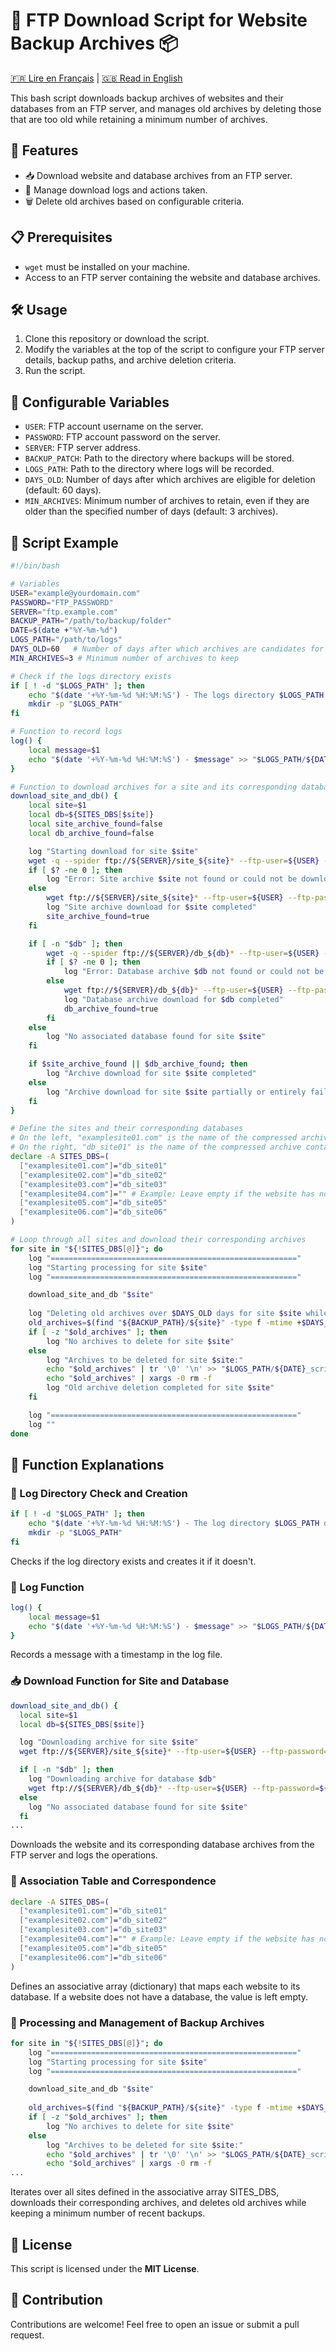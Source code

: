 # 💾 FTP Download Script for Website Backup Archives 📦

[🇫🇷 Lire en Français](README.md) | [🇬🇧 Read in English](README_EN.md)

This bash script downloads backup archives of websites and their databases from an FTP server, and manages old archives by deleting those that are too old while retaining a minimum number of archives.

## 🌟 Features

- 📥 Download website and database archives from an FTP server.
- 📝 Manage download logs and actions taken.
- 🗑️ Delete old archives based on configurable criteria.

## 📋 Prerequisites

- `wget` must be installed on your machine.
- Access to an FTP server containing the website and database archives.

## 🛠️ Usage

1. Clone this repository or download the script.
2. Modify the variables at the top of the script to configure your FTP server details, backup paths, and archive deletion criteria.
3. Run the script.

## 🔧 Configurable Variables

- `USER`: FTP account username on the server.
- `PASSWORD`: FTP account password on the server.
- `SERVER`: FTP server address.
- `BACKUP_PATCH`: Path to the directory where backups will be stored.
- `LOGS_PATH`: Path to the directory where logs will be recorded.
- `DAYS_OLD`: Number of days after which archives are eligible for deletion (default: 60 days).
- `MIN_ARCHIVES`: Minimum number of archives to retain, even if they are older than the specified number of days (default: 3 archives).

## 📝 Script Example

```bash
#!/bin/bash

# Variables
USER="example@yourdomain.com"
PASSWORD="FTP_PASSWORD"
SERVER="ftp.example.com"
BACKUP_PATH="/path/to/backup/folder"
DATE=$(date +"%Y-%m-%d")
LOGS_PATH="/path/to/logs"
DAYS_OLD=60   # Number of days after which archives are candidates for deletion
MIN_ARCHIVES=3 # Minimum number of archives to keep

# Check if the logs directory exists
if [ ! -d "$LOGS_PATH" ]; then
    echo "$(date '+%Y-%m-%d %H:%M:%S') - The logs directory $LOGS_PATH does not exist. Creating..."
    mkdir -p "$LOGS_PATH"
fi

# Function to record logs
log() {
    local message=$1
    echo "$(date '+%Y-%m-%d %H:%M:%S') - $message" >> "$LOGS_PATH/${DATE}_script_backup_logs"
}

# Function to download archives for a site and its corresponding database
download_site_and_db() {
    local site=$1
    local db=${SITES_DBS[$site]}
    local site_archive_found=false
    local db_archive_found=false

    log "Starting download for site $site"
    wget -q --spider ftp://${SERVER}/site_${site}* --ftp-user=${USER} --ftp-password=${PASSWORD}
    if [ $? -ne 0 ]; then
        log "Error: Site archive $site not found or could not be downloaded"
    else
        wget ftp://${SERVER}/site_${site}* --ftp-user=${USER} --ftp-password=${PASSWORD} -P ${BACKUP_PATH}/${site}
        log "Site archive download for $site completed"
        site_archive_found=true
    fi

    if [ -n "$db" ]; then
        wget -q --spider ftp://${SERVER}/db_${db}* --ftp-user=${USER} --ftp-password=${PASSWORD}
        if [ $? -ne 0 ]; then
            log "Error: Database archive $db not found or could not be downloaded"
        else
            wget ftp://${SERVER}/db_${db}* --ftp-user=${USER} --ftp-password=${PASSWORD} -P ${BACKUP_PATH}/${site}
            log "Database archive download for $db completed"
            db_archive_found=true
        fi
    else
        log "No associated database found for site $site"
    fi

    if $site_archive_found || $db_archive_found; then
        log "Archive download for site $site completed"
    else
        log "Archive download for site $site partially or entirely failed"
    fi
}

# Define the sites and their corresponding databases
# On the left, "examplesite01.com" is the name of the compressed archive containing the website files
# On the right, "db_site01" is the name of the compressed archive containing the database dump
declare -A SITES_DBS=(
  ["examplesite01.com"]="db_site01"
  ["examplesite02.com"]="db_site02"
  ["examplesite03.com"]="db_site03"
  ["examplesite04.com"]="" # Example: Leave empty if the website has no database
  ["examplesite05.com"]="db_site05"
  ["examplesite06.com"]="db_site06"
)

# Loop through all sites and download their corresponding archives
for site in "${!SITES_DBS[@]}"; do
    log "======================================================="
    log "Starting processing for site $site"
    log "======================================================="

    download_site_and_db "$site"
    
    log "Deleting old archives over $DAYS_OLD days for site $site while keeping the latest $MIN_ARCHIVES"
    old_archives=$(find "${BACKUP_PATH}/${site}" -type f -mtime +$DAYS_OLD -print0 | sort -rz | tail -n +$((MIN_ARCHIVES+1)))
    if [ -z "$old_archives" ]; then
        log "No archives to delete for site $site"
    else
        log "Archives to be deleted for site $site:"
        echo "$old_archives" | tr '\0' '\n' >> "$LOGS_PATH/${DATE}_script_backup_logs"
        echo "$old_archives" | xargs -0 rm -f
        log "Old archive deletion completed for site $site"
    fi

    log "======================================================="
    log ""
done
```

## 📖 Function Explanations
### 📁 Log Directory Check and Creation

```bash
if [ ! -d "$LOGS_PATH" ]; then
    echo "$(date '+%Y-%m-%d %H:%M:%S') - The log directory $LOGS_PATH does not exist. Creating..."
    mkdir -p "$LOGS_PATH"
fi
```
Checks if the log directory exists and creates it if it doesn't.

### 📝 Log Function
```bash
log() {
    local message=$1
    echo "$(date '+%Y-%m-%d %H:%M:%S') - $message" >> "$LOGS_PATH/${DATE}_script_backup_logs"
}
```
Records a message with a timestamp in the log file.

### 📥 Download Function for Site and Database
```bash
download_site_and_db() {
  local site=$1
  local db=${SITES_DBS[$site]}

  log "Downloading archive for site $site"
  wget ftp://${SERVER}/site_${site}* --ftp-user=${USER} --ftp-password=${PASSWORD} -P ${BACKUP_PATCH}/${site}

  if [ -n "$db" ]; then
    log "Downloading archive for database $db"
    wget ftp://${SERVER}/db_${db}* --ftp-user=${USER} --ftp-password=${PASSWORD} -P ${BACKUP_PATCH}/${site}
  else
    log "No associated database found for site $site"
  fi
...
```
Downloads the website and its corresponding database archives from the FTP server and logs the operations.

### 🔗 Association Table and Correspondence

```bash
declare -A SITES_DBS=(
  ["examplesite01.com"]="db_site01"
  ["examplesite02.com"]="db_site02"
  ["examplesite03.com"]="db_site03"
  ["examplesite04.com"]="" # Example: Leave empty if the website has no database
  ["examplesite05.com"]="db_site05"
  ["examplesite06.com"]="db_site06"
)
```
Defines an associative array (dictionary) that maps each website to its database. If a website does not have a database, the value is left empty.

### 🔄 Processing and Management of Backup Archives
```bash
for site in "${!SITES_DBS[@]}"; do
    log "======================================================="
    log "Starting processing for site $site"
    log "======================================================="

    download_site_and_db "$site"
    
    old_archives=$(find "${BACKUP_PATH}/${site}" -type f -mtime +$DAYS_OLD -print0 | sort -rz | tail -n +$((MIN_ARCHIVES+1)))
    if [ -z "$old_archives" ]; then
        log "No archives to delete for site $site"
    else
        log "Archives to be deleted for site $site:"
        echo "$old_archives" | tr '\0' '\n' >> "$LOGS_PATH/${DATE}_script_backup_logs"
        echo "$old_archives" | xargs -0 rm -f
...
```
Iterates over all sites defined in the associative array SITES_DBS, downloads their corresponding archives, and deletes old archives while keeping a minimum number of recent backups.

## 📜 License
This script is licensed under the **MIT License**.

## 🤝 Contribution
Contributions are welcome! Feel free to open an issue or submit a pull request.
